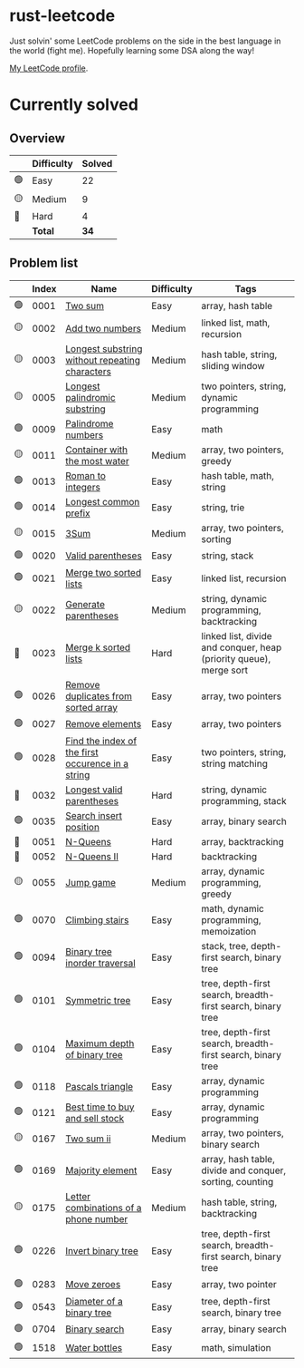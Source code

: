 # rust-leetcode

Just solvin' some LeetCode problems on the side in the best language in the
world (fight me). Hopefully learning some DSA along the way!

[My LeetCode profile](https://leetcode.com/u/BenZeen/).

# Currently solved

## Overview

|     | Difficulty | Solved |
| --- | ---------- | ------ |
| 🟢  | Easy       | 22     |
| 🟡  | Medium     | 9      |
| 🔴  | Hard       | 4      |
|     | **Total**  | **34** |

## Problem list

|     | Index | Name                                                                                                                                   | Difficulty | Tags                                                               |
| --- | ----- | -------------------------------------------------------------------------------------------------------------------------------------- | ---------- | ------------------------------------------------------------------ |
| 🟢  | 0001  | [Two sum](https://leetcode.com/problems/two-sum/)                                                                                      | Easy       | array, hash table                                                  |
| 🟡  | 0002  | [Add two numbers](https://leetcode.com/problems/add-two-numbers/)                                                                      | Medium     | linked list, math, recursion                                       |
| 🟡  | 0003  | [Longest substring without repeating characters](https://leetcode.com/problems/longest-substring-without-repeating-characters/)        | Medium     | hash table, string, sliding window                                 |
| 🟡  | 0005  | [Longest palindromic substring](https://leetcode.com/problems/longest-palindromic-substring/)                                          | Medium     | two pointers, string, dynamic programming                          |
| 🟢  | 0009  | [Palindrome numbers](https://leetcode.com/problems/palindrome-number/)                                                                 | Easy       | math                                                               |
| 🟡  | 0011  | [Container with the most water](https://leetcode.com/problems/container-with-most-water/)                                              | Medium     | array, two pointers, greedy                                        |
| 🟢  | 0013  | [Roman to integers](https://leetcode.com/problems/roman-to-integer/)                                                                   | Easy       | hash table, math, string                                           |
| 🟢  | 0014  | [Longest common prefix](https://leetcode.com/problems/longest-common-prefix/)                                                          | Easy       | string, trie                                                       |
| 🟡  | 0015  | [3Sum](https://leetcode.com/problems/3sum/)                                                                                            | Medium     | array, two pointers, sorting                                       |
| 🟢  | 0020  | [Valid parentheses](https://leetcode.com/problems/valid-parentheses/)                                                                  | Easy       | string, stack                                                      |
| 🟢  | 0021  | [Merge two sorted lists](https://leetcode.com/problems/merge-two-sorted-lists/)                                                        | Easy       | linked list, recursion                                             |
| 🟡  | 0022  | [Generate parentheses](https://leetcode.com/problems/generate-parentheses/)                                                            | Medium     | string, dynamic programming, backtracking                          |
| 🔴  | 0023  | [Merge k sorted lists](https://leetcode.com/problems/merge-k-sorted-lists/)                                                            | Hard       | linked list, divide and conquer, heap (priority queue), merge sort |
| 🟢  | 0026  | [Remove duplicates from sorted array](https://leetcode.com/problems/merge-two-sorted-lists/)                                           | Easy       | array, two pointers                                                |
| 🟢  | 0027  | [Remove elements](https://leetcode.com/problems/remove-element/)                                                                       | Easy       | array, two pointers                                                |
| 🟢  | 0028  | [Find the index of the first occurence in a string](https://leetcode.com/problems/find-the-index-of-the-first-occurrence-in-a-string/) | Easy       | two pointers, string, string matching                              |
| 🔴  | 0032  | [Longest valid parentheses](https://leetcode.com/problems/longest-valid-parentheses/)                                                  | Hard       | string, dynamic programming, stack                                 |
| 🟢  | 0035  | [Search insert position](https://leetcode.com/problems/search-insert-position/)                                                        | Easy       | array, binary search                                               |
| 🔴  | 0051  | [N-Queens](https://leetcode.com/problems/n-queens/)                                                                                    | Hard       | array, backtracking                                                |
| 🔴  | 0052  | [N-Queens II](https://leetcode.com/problems/n-queens-ii/)                                                                              | Hard       | backtracking                                                       |
| 🟡  | 0055  | [Jump game](https://leetcode.com/problems/jump-game/)                                                                                  | Medium     | array, dynamic programming, greedy                                 |
| 🟢  | 0070  | [Climbing stairs](https://leetcode.com/problems/climbing-stairs/)                                                                      | Easy       | math, dynamic programming, memoization                             |
| 🟢  | 0094  | [Binary tree inorder traversal](https://leetcode.com/problems/binary-tree-inorder-traversal/)                                          | Easy       | stack, tree, depth-first search, binary tree                       |
| 🟢  | 0101  | [Symmetric tree](https://leetcode.com/problems/symmetric-tree/)                                                                        | Easy       | tree, depth-first search, breadth-first search, binary tree        |
| 🟢  | 0104  | [Maximum depth of binary tree](https://leetcode.com/problems/maximum-depth-of-binary-tree/)                                            | Easy       | tree, depth-first search, breadth-first search, binary tree        |
| 🟢  | 0118  | [Pascals triangle](https://leetcode.com/problems/pascals-triangle/)                                                                    | Easy       | array, dynamic programming                                         |
| 🟢  | 0121  | [Best time to buy and sell stock](https://leetcode.com/problems/best-time-to-buy-and-sell-stock/)                                      | Easy       | array, dynamic programming                                         |
| 🟡  | 0167  | [Two sum ii](https://leetcode.com/problems/two-sum-ii-input-array-is-sorted/)                                                          | Medium     | array, two pointers, binary search                                 |
| 🟢  | 0169  | [Majority element](https://leetcode.com/problems/majority-element/)                                                                    | Easy       | array, hash table, divide and conquer, sorting, counting           |
| 🟡  | 0175  | [Letter combinations of a phone number](https://leetcode.com/problems/letter-combinations-of-a-phone-number/)                          | Medium     | hash table, string, backtracking                                   |
| 🟢  | 0226  | [Invert binary tree](https://leetcode.com/problems/invert-binary-tree/)                                                                | Easy       | tree, depth-first search, breadth-first search, binary tree        |
| 🟢  | 0283  | [Move zeroes](https://leetcode.com/problems/move-zeroes/)                                                                              | Easy       | array, two pointer                                                 |
| 🟢  | 0543  | [Diameter of a binary tree](https://leetcode.com/problems/diameter-of-a-binary-tree/)                                                  | Easy       | tree, depth-first search, binary tree                              |
| 🟢  | 0704  | [Binary search](https://leetcode.com/problems/binary-search/)                                                                          | Easy       | array, binary search                                               |
| 🟢  | 1518  | [Water bottles](https://leetcode.com/problems/water-bottles/)                                                                          | Easy       | math, simulation                                                   |

